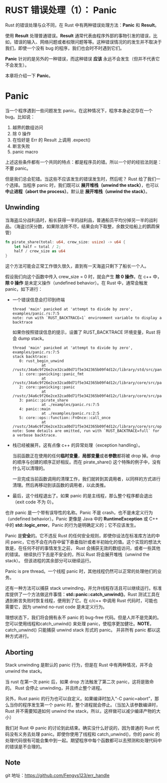 # RUST 错误处理（1）： Panic

Rust 的错误处理与众不同，在 Rust 中有两种错误处理方法：**Panic** 和 **Result**。

使用 **Result** 处理普通错误。**Result** 通常代表由程序外部的事物引发的错误，比如，错误的输入、网络问题或者权限问题等等。这种错误情况的的发生并不取决于我们，即使一个没有 bug 的程序，我们也会时不时遇到它们。

**Panic** 针对的是另外的一种错误，而这种错误 **应该** 永远不会发生（但并不代表它不会发生）。

本章将介绍一下 **Panic**。

# Panic

当一个程序遇到一些问题发生 panic。在这种情况下，程序本身必定存在一个 bug。比如说：

1. 越界的数组访问
2. 除 0 操作
3. 在恰好是 Err 的 Result 上调用 .expect()
4. 断言失败
5. panic macro


上述这些条件都有一个共同的特点：都是程序员的错。所以一个好的经验法则是：不要 panic。

但是我们总会犯错。当这些不应该发生的错误发生时，然后呢？ Rust 给了我们一个选择。当程序 panic 时，我们既可以 **展开堆栈（unwind the stack）**，也可以 **中止进程（abort the process）**。默认是 **展开堆栈（unwind the stack）**。

## Unwinding

当海盗瓜分战利品时，船长获得一半的战利品，普通船员平均分掉另一半的战利品。（海盗讨厌分数，如果除法除不尽，结果会向下取整，余数交给船上的鹦鹉保管）

```rust
fn pirate_share(total: u64, crew_size: usize) -> u64 {
    let half = total / 2;
    half / crew_size as u64
}
```
这个方法可能会正常工作很久很久，直到有一天海盗只剩下了船长一个人。

假设我们向这个函数中传入 crew_size = 0 时，就会产生 **除 0 操作**。在 c++ 中，**除 0 操作** 是未定义操作（undefined behavior）。在 Rust 中，通常会触发 panic，如下进行：

- 一个错误信息会打印到终端
    ```
    thread 'main' panicked at 'attempt to divide by zero', examples/panic.rs:7:5
    note: run with `RUST_BACKTRACE=1` environment variable to display a backtrace
    ```
    如果你按照错误信息的提示，设置了 RUST_BACKTRACE 环境变量，Rust 将会 dump stack。
    ```
    thread 'main' panicked at 'attempt to divide by zero', examples/panic.rs:7:5
    stack backtrace:
       0: rust_begin_unwind
                 at /rustc/34a6c9f26e2ce32cad0d71f5e342365b09f4d12c/library/std/src/panicking.rs:584:5
       1: core::panicking::panic_fmt
                 at /rustc/34a6c9f26e2ce32cad0d71f5e342365b09f4d12c/library/core/src/panicking.rs:142:14
       2: core::panicking::panic
                 at /rustc/34a6c9f26e2ce32cad0d71f5e342365b09f4d12c/library/core/src/panicking.rs:48:5
       3: panic::pirate_share
                 at ./examples/panic.rs:7:5
       4: panic::main
                 at ./examples/panic.rs:2:5
       5: core::ops::function::FnOnce::call_once
                 at /rustc/34a6c9f26e2ce32cad0d71f5e342365b09f4d12c/library/core/src/ops/function.rs:248:5
    note: Some details are omitted, run with `RUST_BACKTRACE=full` for a verbose backtrace.
    ```
- 栈已经被展开。这有点像 c++ 的异常处理（exception handling）。

    当前函数正在使用的任何**临时变量**，**局部变量**或者**参数**都将被 drop 掉。drop 的顺序与创建的顺序正好相反。而在 pirate_share() 这个特殊的例子中，没有什么可以清理的。
    
    一旦完成当前函数调用的清理工作，我们就转到其调用者，以同样的方式进行清理。然后再移动到该函数的调用者，以此类推。
    
- 最后，这个线程退出了。如果 panic 的是主线程，那么整个程序都会退出（exit code 不为 0）。

也许 panic 是一个带有误导性的名称。Panic 不是 crash，也不是未定义行为（undefined behavior）。Panic 更像是 Java 中的 **RuntimeException** 或 C++ 中的 **std::logic_error**。Panic 的行为是明确定义的；它不应该发生。

Panic 是**安全**的。它不违反 Rust 的任何安全规则，即使你设法在标准库方法的中间 panic，它也不会在内存中留下悬垂指针或者半初始化的值。这个实现的想法大致是，在任何不好的事情发生之前， Rust 会捕获无效的数组访问，或者一些其他的错误。 继续执行下去是不安全的，所以 Rust 将会展开堆栈（unwind the stack）。 但该进程的其余部分可以继续运行。

Panic is pre thread。一个线程 panic 时，其他线程仍然可以正常的处理他们的业务。

还有一种方法可以捕获 stack unwinding，并允许线程存活且可以继续运行。标准库提供了一个方法做这件事情：**std::panic::catch_unwind()**。Rust 测试工具在遇到断言失败时恢复线程，便用到了它。在 c/c++ 中调用 Rust 代码时，可能也需要它，因为 unwind no-rust code 是未定义行为。

理想状态下，我们将会拥有永不 panic 的 bug-free 代码。但是人并不是完美的。您可以使用线程和catch_unwind() 来处理 panic，使程序更加健壮。**NOTE**，catch_unwind() 只能捕获 unwind stack 形式的 panic。 并非所有 panic 都以这种方式进行。


## Aborting
Stack unwinding 是默认的 panic 行为，但是在 Rust 中有两种情况，并不会 unwind the stack。

当 rust 在第一次 panic 后，如果 drop 方法触发了第二次 panic，这将是致命的。 Rust 会停止 unwinding，并且终止整个进程。

另外，Rust panic 的行为也可以自定义。如果编译时加入“-C panic=abort”，那么当你的程序发生第一个 panic 时，整个进程就会停止。（当加入该参数编译时，Rust 并不需要知道如何 unwind the stack，所以，这样做可以减少编译产物的大小）

我们对 Rust 中 panic 的讨论到此结束。确实没什么好说的，因为普通的 Rust 代码没有义务去处理 panic。即使你使用了线程和 catch_unwind()，你的 panic 的处理代码很有可能会集中到一起。期望程序中每个函数都可以去预测和处理代码中的错误是不合理的。


## Note
git 地址：https://github.com/Fengys123/err_handle